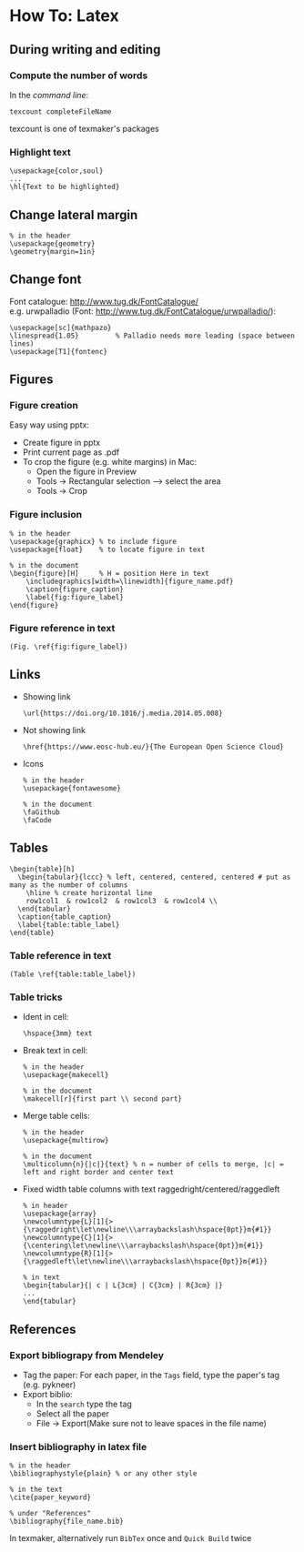 # How To: Latex

## During writing and editing
### Compute the number of words
In the *command line*: 
```
texcount completeFileName
```
texcount is one of texmaker's packages

### Highlight text  
```
\usepackage{color,soul}
...
\hl{Text to be highlighted}
```


## Change lateral margin  
```
% in the header
\usepackage{geometry}
\geometry{margin=1in}
```

## Change font 
Font catalogue: http://www.tug.dk/FontCatalogue/  
e.g. urwpalladio (Font: http://www.tug.dk/FontCatalogue/urwpalladio/):
```
\usepackage[sc]{mathpazo}
\linespread{1.05}         % Palladio needs more leading (space between lines)
\usepackage[T1]{fontenc}
```

## Figures

### Figure creation
Easy way using pptx:  
- Create figure in pptx  
- Print current page as .pdf
- To crop the figure (e.g. white margins) in Mac: 
  - Open the figure in Preview  
  - Tools -> Rectangular selection --> select the area  
  - Tools -> Crop

### Figure inclusion
```
% in the header
\usepackage{graphicx} % to include figure
\usepackage{float}    % to locate figure in text

% in the document
\begin{figure}[H]     % H = position Here in text
    \includegraphics[width=\linewidth]{figure_name.pdf}
    \caption{figure_caption}
    \label{fig:figure_label}
\end{figure}
```

### Figure reference in text
```
(Fig. \ref{fig:figure_label})
```


## Links  
- Showing link
  ```
  \url{https://doi.org/10.1016/j.media.2014.05.008}
  ```
- Not showing link  
  ```
  \href{https://www.eosc-hub.eu/}{The European Open Science Cloud}
  ```

- Icons
  ```
  % in the header
  \usepackage{fontawesome}

  % in the document
  \faGithub
  \faCode
  ```

## Tables
```
\begin{table}[h]
  \begin{tabular}{lccc} % left, centered, centered, centered # put as many as the number of columns
    \hline % create horizontal line
    row1col1  & row1col2  & row1col3  & row1col4 \\
  \end{tabular}
  \caption{table_caption}
  \label{table:table_label}
\end{table}
```

### Table reference in text
```
(Table \ref{table:table_label})

```
### Table tricks  
- Ident in cell:  
  ```
  \hspace{3mm} text
  ```
- Break text in cell:  
  ```
  % in the header 
  \usepackage{makecell}	
  
  % in the document
  \makecell[r]{first part \\ second part}
  ```
- Merge table cells:  
  ```
  % in the header
  \usepackage{multirow}	
  
  % in the document
  \multicolumn{n}{|c|}{text} % n = number of cells to merge, |c| = left and right border and center text  
  ```  
- Fixed width table columns with text raggedright/centered/raggedleft  
  ```
  % in header
  \usepackage{array}
  \newcolumntype{L}[1]{>{\raggedright\let\newline\\\arraybackslash\hspace{0pt}}m{#1}}
  \newcolumntype{C}[1]{>{\centering\let\newline\\\arraybackslash\hspace{0pt}}m{#1}}
  \newcolumntype{R}[1]{>{\raggedleft\let\newline\\\arraybackslash\hspace{0pt}}m{#1}}
  
  % in text
  \begin{tabular}{| c | L{3cm} | C{3cm} | R{3cm} |}
  ...
  \end{tabular}
  ```
  
## References  

### Export bibliograpy from Mendeley  
- Tag the paper: For each paper, in the `Tags` field, type the paper's tag (e.g. pykneer)  
- Export biblio:   
  - In the `search` type the tag  
  - Select all the paper  
  - File -> Export(Make sure not to leave spaces in the file name)  
  
### Insert bibliography in latex file  
```
% in the header
\bibliographystyle{plain} % or any other style

% in the text
\cite{paper_keyword}

% under "References"
\bibliography{file_name.bib}

```
In texmaker, alternatively run `BibTex` once and `Quick Build` twice


